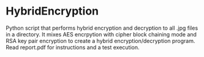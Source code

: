 # HybridEncryption
Python script that performs hybrid encryption and decryption to all .jpg files in a directory. It mixes AES encrpytion with cipher block chaining mode and RSA
key pair encryption to create a hybrid encryption/decryption program. Read report.pdf for instructions and a test execution.
